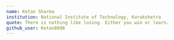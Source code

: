 ```yaml
---
name: Ketan Sharma
institution: National Institute of Technology, Kurukshetra
quote: There is nothing like losing. Either you win or learn.
github_user: Ketan0898
---
```

